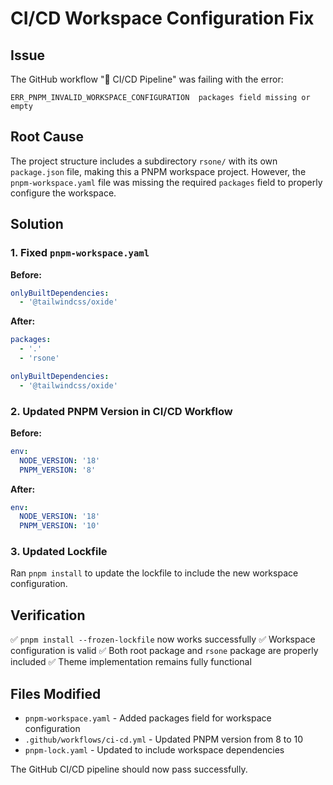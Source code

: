 # CI/CD Workspace Configuration Fix

## Issue
The GitHub workflow "🚀 CI/CD Pipeline" was failing with the error:
```
ERR_PNPM_INVALID_WORKSPACE_CONFIGURATION  packages field missing or empty
```

## Root Cause
The project structure includes a subdirectory `rsone/` with its own `package.json` file, making this a PNPM workspace project. However, the `pnpm-workspace.yaml` file was missing the required `packages` field to properly configure the workspace.

## Solution

### 1. Fixed `pnpm-workspace.yaml`
**Before:**
```yaml
onlyBuiltDependencies:
  - '@tailwindcss/oxide'
```

**After:**
```yaml
packages:
  - '.'
  - 'rsone'

onlyBuiltDependencies:
  - '@tailwindcss/oxide'
```

### 2. Updated PNPM Version in CI/CD Workflow
**Before:**
```yaml
env:
  NODE_VERSION: '18'
  PNPM_VERSION: '8'
```

**After:**
```yaml
env:
  NODE_VERSION: '18'
  PNPM_VERSION: '10'
```

### 3. Updated Lockfile
Ran `pnpm install` to update the lockfile to include the new workspace configuration.

## Verification
✅ `pnpm install --frozen-lockfile` now works successfully
✅ Workspace configuration is valid
✅ Both root package and `rsone` package are properly included
✅ Theme implementation remains fully functional

## Files Modified
- `pnpm-workspace.yaml` - Added packages field for workspace configuration
- `.github/workflows/ci-cd.yml` - Updated PNPM version from 8 to 10
- `pnpm-lock.yaml` - Updated to include workspace dependencies

The GitHub CI/CD pipeline should now pass successfully.

